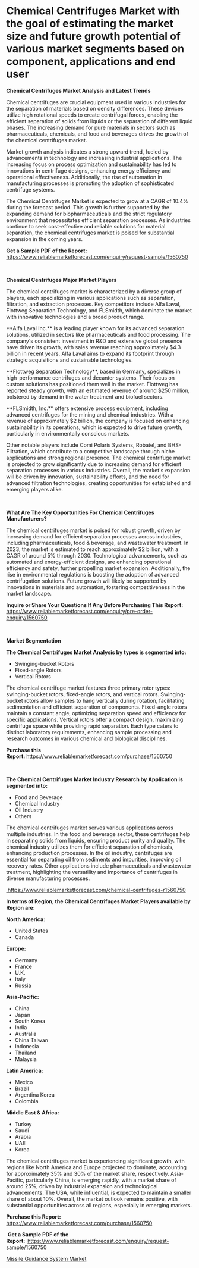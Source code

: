 <p><h1>Chemical Centrifuges Market with the goal of estimating the market size and future growth potential of various market segments based on component, applications and end user</h1></p><p><strong>Chemical Centrifuges Market Analysis and Latest Trends</strong></p>
<p><p>Chemical centrifuges are crucial equipment used in various industries for the separation of materials based on density differences. These devices utilize high rotational speeds to create centrifugal forces, enabling the efficient separation of solids from liquids or the separation of different liquid phases. The increasing demand for pure materials in sectors such as pharmaceuticals, chemicals, and food and beverages drives the growth of the chemical centrifuges market.</p><p>Market growth analysis indicates a strong upward trend, fueled by advancements in technology and increasing industrial applications. The increasing focus on process optimization and sustainability has led to innovations in centrifuge designs, enhancing energy efficiency and operational effectiveness. Additionally, the rise of automation in manufacturing processes is promoting the adoption of sophisticated centrifuge systems.</p><p>The Chemical Centrifuges Market is expected to grow at a CAGR of 10.4% during the forecast period. This growth is further supported by the expanding demand for biopharmaceuticals and the strict regulatory environment that necessitates efficient separation processes. As industries continue to seek cost-effective and reliable solutions for material separation, the chemical centrifuges market is poised for substantial expansion in the coming years.</p></p>
<p><strong>Get a Sample PDF of the Report:&nbsp;</strong> <a href="https://www.reliablemarketforecast.com/enquiry/request-sample/1560750?utm_campaign=2454&utm_medium=2&utm_source=Github&utm_content=ia&utm_term=16022025&utm_id=chemical-centrifuges">https://www.reliablemarketforecast.com/enquiry/request-sample/1560750</a></p>
<p>&nbsp;</p>
<p><strong>Chemical Centrifuges Major Market Players</strong></p>
<p><p>The chemical centrifuges market is characterized by a diverse group of players, each specializing in various applications such as separation, filtration, and extraction processes. Key competitors include Alfa Laval, Flottweg Separation Technology, and FLSmidth, which dominate the market with innovative technologies and a broad product range.</p><p>**Alfa Laval Inc.** is a leading player known for its advanced separation solutions, utilized in sectors like pharmaceuticals and food processing. The company's consistent investment in R&D and extensive global presence have driven its growth, with sales revenue reaching approximately $4.3 billion in recent years. Alfa Laval aims to expand its footprint through strategic acquisitions and sustainable technologies.</p><p>**Flottweg Separation Technology**, based in Germany, specializes in high-performance centrifuges and decanter systems. Their focus on custom solutions has positioned them well in the market. Flottweg has reported steady growth, with an estimated revenue of around $250 million, bolstered by demand in the water treatment and biofuel sectors.</p><p>**FLSmidth, Inc.** offers extensive process equipment, including advanced centrifuges for the mining and chemical industries. With a revenue of approximately $2 billion, the company is focused on enhancing sustainability in its operations, which is expected to drive future growth, particularly in environmentally conscious markets.</p><p>Other notable players include Comi Polaris Systems, Robatel, and BHS-Filtration, which contribute to a competitive landscape through niche applications and strong regional presence. The chemical centrifuge market is projected to grow significantly due to increasing demand for efficient separation processes in various industries. Overall, the market's expansion will be driven by innovation, sustainability efforts, and the need for advanced filtration technologies, creating opportunities for established and emerging players alike.</p></p>
<p>&nbsp;</p>
<p><strong>What Are The Key Opportunities For Chemical Centrifuges Manufacturers?</strong></p>
<p><p>The chemical centrifuges market is poised for robust growth, driven by increasing demand for efficient separation processes across industries, including pharmaceuticals, food & beverage, and wastewater treatment. In 2023, the market is estimated to reach approximately $2 billion, with a CAGR of around 5% through 2030. Technological advancements, such as automated and energy-efficient designs, are enhancing operational efficiency and safety, further propelling market expansion. Additionally, the rise in environmental regulations is boosting the adoption of advanced centrifugation solutions. Future growth will likely be supported by innovations in materials and automation, fostering competitiveness in the market landscape.</p></p>
<p><strong>Inquire or Share Your Questions If Any Before Purchasing This Report:</strong> <a href="https://www.reliablemarketforecast.com/enquiry/pre-order-enquiry/1560750?utm_campaign=2454&utm_medium=2&utm_source=Github&utm_content=ia&utm_term=16022025&utm_id=chemical-centrifuges">https://www.reliablemarketforecast.com/enquiry/pre-order-enquiry/1560750</a></p>
<p>&nbsp;</p>
<p><strong>Market Segmentation</strong></p>
<p><strong>The Chemical Centrifuges Market Analysis by types is segmented into:</strong></p>
<p><ul><li>Swinging-bucket Rotors</li><li>Fixed-angle Rotors</li><li>Vertical Rotors</li></ul></p>
<p><p>The chemical centrifuge market features three primary rotor types: swinging-bucket rotors, fixed-angle rotors, and vertical rotors. Swinging-bucket rotors allow samples to hang vertically during rotation, facilitating sedimentation and efficient separation of components. Fixed-angle rotors maintain a constant angle, optimizing separation speed and efficiency for specific applications. Vertical rotors offer a compact design, maximizing centrifuge space while providing rapid separation. Each type caters to distinct laboratory requirements, enhancing sample processing and research outcomes in various chemical and biological disciplines.</p></p>
<p><strong>Purchase this Report:&nbsp;</strong><a href="https://www.reliablemarketforecast.com/purchase/1560750?utm_campaign=2454&utm_medium=2&utm_source=Github&utm_content=ia&utm_term=16022025&utm_id=chemical-centrifuges">https://www.reliablemarketforecast.com/purchase/1560750</a></p>
<p>&nbsp;</p>
<p><strong>The Chemical Centrifuges Market Industry Research by Application is segmented into:</strong></p>
<p><ul><li>Food and Beverage</li><li>Chemical Industry</li><li>Oil Industry</li><li>Others</li></ul></p>
<p><p>The chemical centrifuges market serves various applications across multiple industries. In the food and beverage sector, these centrifuges help in separating solids from liquids, ensuring product purity and quality. The chemical industry utilizes them for efficient separation of chemicals, enhancing production processes. In the oil industry, centrifuges are essential for separating oil from sediments and impurities, improving oil recovery rates. Other applications include pharmaceuticals and wastewater treatment, highlighting the versatility and importance of centrifuges in diverse manufacturing processes.</p></p>
<p><a href="https://www.reliablemarketforecast.com/chemical-centrifuges-r1560750?utm_campaign=2454&utm_medium=2&utm_source=Github&utm_content=ia&utm_term=16022025&utm_id=chemical-centrifuges">&nbsp;https://www.reliablemarketforecast.com/chemical-centrifuges-r1560750</a></p>
<p><strong>In terms of Region, the Chemical Centrifuges Market Players available by Region are:</strong></p>
<p>
    <p> <strong> North America: </strong>
        <ul>
            <li>United States</li>
            <li>Canada</li>
        </ul>
        </p> 
    <p> <strong> Europe: </strong>
        <ul>
            <li>Germany</li>
            <li>France</li>
            <li>U.K.</li>
            <li>Italy</li>
            <li>Russia</li>
        </ul>
        </p> 
    <p> <strong> Asia-Pacific: </strong>
        <ul>
            <li>China</li>
            <li>Japan</li>
            <li>South Korea</li>
            <li>India</li>
            <li>Australia</li>
            <li>China Taiwan</li>
            <li>Indonesia</li>
            <li>Thailand</li>
            <li>Malaysia</li>
        </ul>
        </p> 
    <p> <strong> Latin America: </strong>
        <ul>
            <li>Mexico</li>
            <li>Brazil</li>
            <li>Argentina Korea</li>
            <li>Colombia</li>
        </ul>
        </p> 
    <p> <strong> Middle East & Africa: </strong>
        <ul>
            <li>Turkey</li>
            <li>Saudi</li>
            <li>Arabia</li>
            <li>UAE</li>
            <li>Korea</li>
        </ul>
    </p>
    </p>
<p><p>The chemical centrifuges market is experiencing significant growth, with regions like North America and Europe projected to dominate, accounting for approximately 35% and 30% of the market share, respectively. Asia-Pacific, particularly China, is emerging rapidly, with a market share of around 25%, driven by industrial expansion and technological advancements. The USA, while influential, is expected to maintain a smaller share of about 10%. Overall, the market outlook remains positive, with substantial opportunities across all regions, especially in emerging markets.</p></p>
<p><strong>Purchase this Report: </strong><a href="https://www.reliablemarketforecast.com/purchase/1560750?utm_campaign=2454&utm_medium=2&utm_source=Github&utm_content=ia&utm_term=16022025&utm_id=chemical-centrifuges">https://www.reliablemarketforecast.com/purchase/1560750</a></p>
<p>&nbsp;<strong>Get a Sample PDF of the Report:&nbsp;&nbsp;</strong><a href="https://www.reliablemarketforecast.com/enquiry/request-sample/1560750?utm_campaign=2454&utm_medium=2&utm_source=Github&utm_content=ia&utm_term=16022025&utm_id=chemical-centrifuges">https://www.reliablemarketforecast.com/enquiry/request-sample/1560750</a></p>
<p><strong></strong></p>
<p><p><a href="https://github.com/lashaunm5st/Market-Research-Report-List-1/blob/main/missile-guidance-system-market.md?utm_campaign=2454&utm_medium=2&utm_source=Github&utm_content=ia&utm_term=16022025&utm_id=chemical-centrifuges">Missile Guidance System Market</a></p></p>